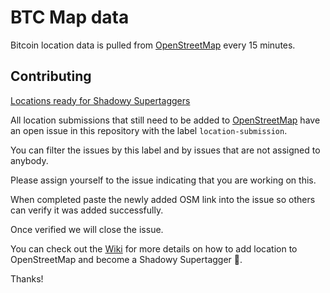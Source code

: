 # BTC Map data

Bitcoin location data is pulled from [OpenStreetMap](https://www.openstreetmap.org) every 15 minutes.

## Contributing

[Locations ready for Shadowy Supertaggers](https://github.com/teambtcmap/btcmap-data/issues?q=is%3Aopen+is%3Aissue+label%3Alocation-submission+no%3Aassignee)

All location submissions that still need to be added to [OpenStreetMap](http://openstreetmap.com) have an open issue in this repository with the label `location-submission`.

You can filter the issues by this label and by issues that are not assigned to anybody.

Please assign yourself to the issue indicating that you are working on this. 

When completed paste the newly added OSM link into the issue so others can verify it was added successfully. 

Once verified we will close the issue.

You can check out the [Wiki](https://github.com/teambtcmap/btcmap.org/wiki/Tagging-Instructions#shadowy-supertaggers) for more details on how to add location to OpenStreetMap and become a Shadowy Supertagger 🥷.

Thanks!
